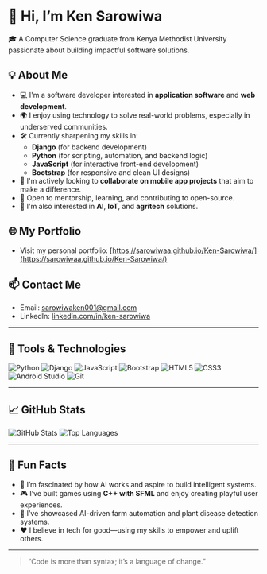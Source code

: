 # 👋 Hi, I’m Ken Sarowiwa 

🎓 A Computer Science graduate from Kenya Methodist University passionate about building impactful software solutions.

## 💡 About Me
- 💻 I'm a software developer interested in **application software** and **web development**.
- 🌍 I enjoy using technology to solve real-world problems, especially in underserved communities.
- 🛠️ Currently sharpening my skills in:
  - **Django** (for backend development)
  - **Python** (for scripting, automation, and backend logic)
  - **JavaScript** (for interactive front-end development)
  - **Bootstrap** (for responsive and clean UI designs)
- 📱 I'm actively looking to **collaborate on mobile app projects** that aim to make a difference.
- 🤝 Open to mentorship, learning, and contributing to open-source.
- 🔭 I'm also interested in **AI**, **IoT**, and **agritech** solutions.

## 🌐 My Portfolio
- Visit my personal portfolio: [https://sarowiwaa.github.io/Ken-Sarowiwa/](https://sarowiwaa.github.io/Ken-Sarowiwa/)

## 📫 Contact Me
- Email: [sarowiwaken001@gmail.com](mailto:sarowiwaken001@gmail.com)  
- LinkedIn: [linkedin.com/in/ken-sarowiwa](https://linkedin.com/in/ken-sarowiwa) 

---

## 🔧 Tools & Technologies
![Python](https://img.shields.io/badge/Python-3776AB?style=flat-square&logo=python&logoColor=white)
![Django](https://img.shields.io/badge/Django-092E20?style=flat-square&logo=django&logoColor=white)
![JavaScript](https://img.shields.io/badge/JavaScript-F7DF1E?style=flat-square&logo=javascript&logoColor=black)
![Bootstrap](https://img.shields.io/badge/Bootstrap-563D7C?style=flat-square&logo=bootstrap&logoColor=white)
![HTML5](https://img.shields.io/badge/HTML5-E34F26?style=flat-square&logo=html5&logoColor=white)
![CSS3](https://img.shields.io/badge/CSS3-1572B6?style=flat-square&logo=css3&logoColor=white)
![Android Studio](https://img.shields.io/badge/Android_Studio-3DDC84?style=flat-square&logo=android-studio&logoColor=white)
![Git](https://img.shields.io/badge/Git-F05032?style=flat-square&logo=git&logoColor=white)

---

## 📈 GitHub Stats

![GitHub Stats](https://github-readme-stats.vercel.app/api?username=sarowiwaa&show_icons=true&theme=radical)
![Top Languages](https://github-readme-stats.vercel.app/api/top-langs/?username=sarowiwaa&layout=compact&theme=radical)

---

## 🚀 Fun Facts
- 🧠 I’m fascinated by how AI works and aspire to build intelligent systems.
- 🎮 I’ve built games using **C++ with SFML** and enjoy creating playful user experiences.
- 🌱 I’ve showcased AI-driven farm automation and plant disease detection systems.
- ❤️ I believe in tech for good—using my skills to empower and uplift others.

---

> “Code is more than syntax; it’s a language of change.”

<!---
sarowiwa is a ✨ special ✨ repository because its `README.md` (this file) appears on your GitHub profile.
You can click the Preview link to take a look at your changes.
--->

